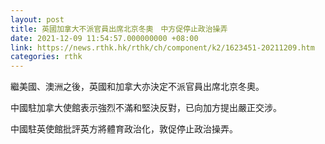 ```yaml
---
layout: post
title: 英國加拿大不派官員出席北京冬奧　中方促停止政治操弄
date: 2021-12-09 11:54:57.000000000 +08:00
link: https://news.rthk.hk/rthk/ch/component/k2/1623451-20211209.htm
categories: rthk
---
```


繼美國、澳洲之後，英國和加拿大亦決定不派官員出席北京冬奧。

中國駐加拿大使館表示強烈不滿和堅決反對，已向加方提出嚴正交涉。

中國駐英使館批評英方將體育政治化，敦促停止政治操弄。

